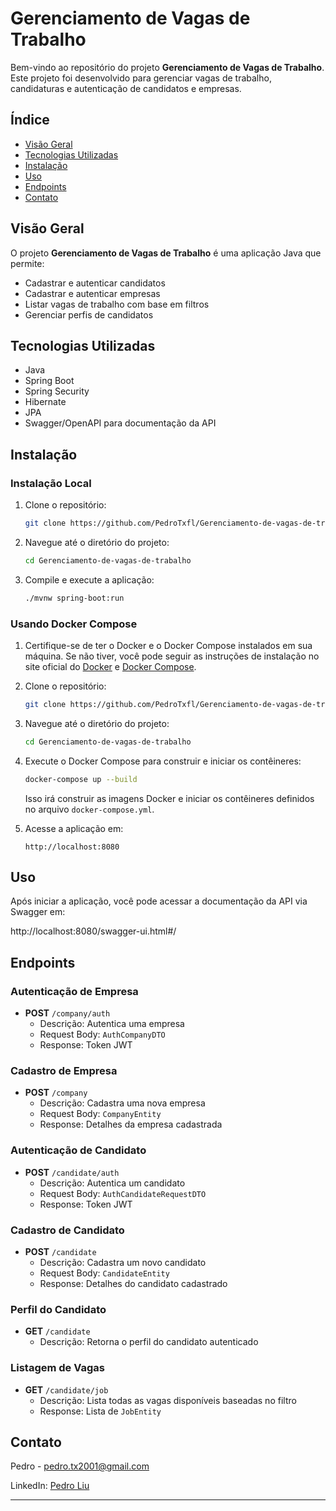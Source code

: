 # Gerenciamento de Vagas de Trabalho

Bem-vindo ao repositório do projeto **Gerenciamento de Vagas de Trabalho**. Este projeto foi desenvolvido para gerenciar vagas de trabalho, candidaturas e autenticação de candidatos e empresas.

## Índice

- [Visão Geral](#visão-geral)
- [Tecnologias Utilizadas](#tecnologias-utilizadas)
- [Instalação](#instalação)
- [Uso](#uso)
- [Endpoints](#endpoints)
- [Contato](#contato)

## Visão Geral

O projeto **Gerenciamento de Vagas de Trabalho** é uma aplicação Java que permite:
- Cadastrar e autenticar candidatos
- Cadastrar e autenticar empresas
- Listar vagas de trabalho com base em filtros
- Gerenciar perfis de candidatos

## Tecnologias Utilizadas

- Java
- Spring Boot
- Spring Security
- Hibernate
- JPA
- Swagger/OpenAPI para documentação da API

## Instalação

### Instalação Local

1. Clone o repositório:
    ```sh
    git clone https://github.com/PedroTxfl/Gerenciamento-de-vagas-de-trabalho.git
    ```

2. Navegue até o diretório do projeto:
    ```sh
    cd Gerenciamento-de-vagas-de-trabalho
    ```

3. Compile e execute a aplicação:
    ```sh
    ./mvnw spring-boot:run
    ```

### Usando Docker Compose

1. Certifique-se de ter o Docker e o Docker Compose instalados em sua máquina. Se não tiver, você pode seguir as instruções de instalação no site oficial do [Docker](https://docs.docker.com/get-docker/) e [Docker Compose](https://docs.docker.com/compose/install/).

2. Clone o repositório:
    ```sh
    git clone https://github.com/PedroTxfl/Gerenciamento-de-vagas-de-trabalho.git
    ```

3. Navegue até o diretório do projeto:
    ```sh
    cd Gerenciamento-de-vagas-de-trabalho
    ```

4. Execute o Docker Compose para construir e iniciar os contêineres:
    ```sh
    docker-compose up --build
    ```

   Isso irá construir as imagens Docker e iniciar os contêineres definidos no arquivo `docker-compose.yml`.

5. Acesse a aplicação em:
    ```
    http://localhost:8080
    ```
## Uso

Após iniciar a aplicação, você pode acessar a documentação da API via Swagger em:

http://localhost:8080/swagger-ui.html#/


## Endpoints

### Autenticação de Empresa
- **POST** `/company/auth`
    - Descrição: Autentica uma empresa
    - Request Body: `AuthCompanyDTO`
    - Response: Token JWT

### Cadastro de Empresa
- **POST** `/company`
    - Descrição: Cadastra uma nova empresa
    - Request Body: `CompanyEntity`
    - Response: Detalhes da empresa cadastrada

### Autenticação de Candidato
- **POST** `/candidate/auth`
    - Descrição: Autentica um candidato
    - Request Body: `AuthCandidateRequestDTO`
    - Response: Token JWT

### Cadastro de Candidato
- **POST** `/candidate`
    - Descrição: Cadastra um novo candidato
    - Request Body: `CandidateEntity`
    - Response: Detalhes do candidato cadastrado

### Perfil do Candidato
- **GET** `/candidate`
    - Descrição: Retorna o perfil do candidato autenticado

### Listagem de Vagas
- **GET** `/candidate/job`
    - Descrição: Lista todas as vagas disponíveis baseadas no filtro
    - Response: Lista de `JobEntity`


## Contato

Pedro - [pedro.tx2001@gmail.com](mailto:pedro.tx2001@gmail.com)

LinkedIn: [Pedro Liu](https://www.linkedin.com/in/pedro-liu/)

---
